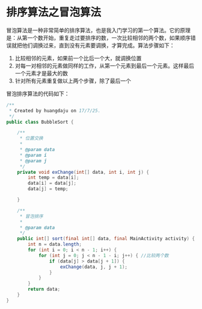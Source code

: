 # 排序算法之冒泡算法

冒泡算法是一种非常简单的排序算法，也是我入门学习的第一个算法。它的原理是：从第一个数开始，重复走过要排序的数，一次比较相邻的两个数，如果顺序错误就把他们调换过来，直到没有元素要调换，才算完成。算法步骤如下：

1. 比较相邻的元素，如果前一个比后一个大，就调换位置
2. 对每一对相邻的元素做同样的工作，从第一个元素到最后一个元素。这样最后一个元素才是最大的数
3. 针对所有元素重复做以上两个步骤，除了最后一个

冒泡排序算法的代码如下：

```java
/**
 * Created by huangdaju on 17/7/25.
 */
public class BubbleSort {

    /**
     * 位置交换
     *
     * @param data
     * @param i
     * @param j
     */
    private void exChange(int[] data, int i, int j) {
        int temp = data[i];
        data[i] = data[j];
        data[j] = temp;

    }

    /**
     * 冒泡排序
     *
     * @param data
     */
    public int[] sort(final int[] data, final MainActivity activity) {
        int n = data.length;
        for (int i = 0; i < n - 1; i++) {
            for (int j = 0; j < n - 1 - i; j++) { //比较两个数
                if (data[j] > data[j + 1]) {
                    exChange(data, j, j + 1);
                }
            }
        }
        return data;
    }
}
```



